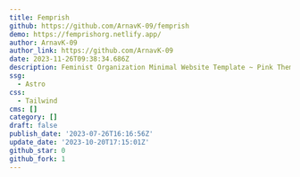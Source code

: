 ```yaml
---
title: Femprish
github: https://github.com/ArnavK-09/femprish
demo: https://femprishorg.netlify.app/
author: ArnavK-09
author_link: https://github.com/ArnavK-09
date: 2023-11-26T09:38:34.686Z
description: Feminist Organization Minimal Website Template ~ Pink Theme
ssg:
  - Astro
css:
  - Tailwind
cms: []
category: []
draft: false
publish_date: '2023-07-26T16:16:56Z'
update_date: '2023-10-20T17:15:01Z'
github_star: 0
github_fork: 1
---
```

